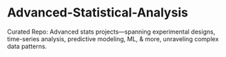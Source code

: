 # Advanced-Statistical-Analysis
Curated Repo: Advanced stats projects—spanning experimental designs, time-series analysis, predictive modeling, ML, &amp; more, unraveling complex data patterns.
